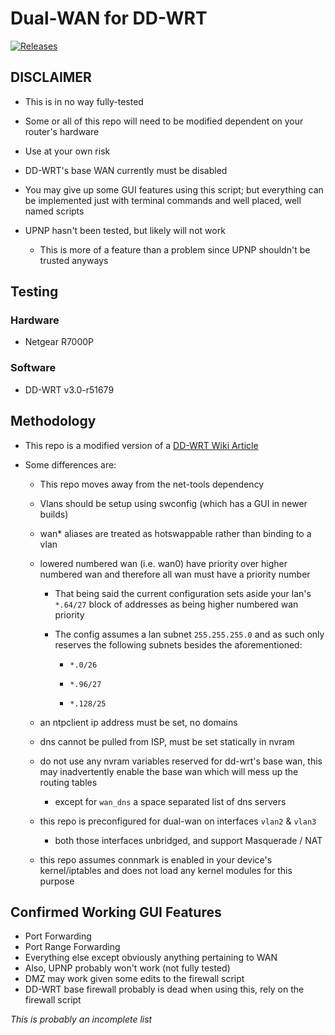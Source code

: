 # Dual-WAN for DD-WRT

[![Releases](https://github.com/Kapral67/Dual-WAN/actions/workflows/release.yml/badge.svg?branch=main&event=push)](https://github.com/Kapral67/Dual-WAN/actions/workflows/release.yml)

## DISCLAIMER

- This is in no way fully-tested

- Some or all of this repo will need to be modified dependent on your router's hardware

- Use at your own risk

- DD-WRT's base WAN currently must be disabled

- You may give up some GUI features using this script; but everything can be implemented just with terminal commands and well placed, well named scripts

- UPNP hasn't been tested, but likely will not work
    - This is more of a feature than a problem since UPNP shouldn't be trusted anyways

## Testing

### Hardware

- Netgear R7000P

### Software

- DD-WRT v3.0-r51679

## Methodology

- This repo is a modified version of a [DD-WRT Wiki Article](https://wiki.dd-wrt.com/wiki/index.php/Dual,_Triple_(and_probably_quad)_WAN_with_multiple_active_WAN_links_and_source_routing)

- Some differences are:

    - This repo moves away from the net-tools dependency

    - Vlans should be setup using swconfig (which has a GUI in newer builds)

    - wan* aliases are treated as hotswappable rather than binding to a vlan

    - lowered numbered wan (i.e. wan0) have priority over higher numbered wan and therefore all wan must have a priority number

        - That being said the current configuration sets aside your lan's `*.64/27` block of addresses as being higher numbered wan priority

        - The config assumes a lan subnet `255.255.255.0` and as such only reserves the following subnets besides the aforementioned:

            - `*.0/26`

            - `*.96/27`

            - `*.128/25`

    - an ntpclient ip address must be set, no domains

    - dns cannot be pulled from ISP, must be set statically in nvram

    - do not use any nvram variables reserved for dd-wrt's base wan, this may inadvertently enable the base wan which will mess up the routing tables

        - except for `wan_dns` a space separated list of dns servers

    - this repo is preconfigured for dual-wan on interfaces `vlan2` & `vlan3`

        - both those interfaces unbridged, and support Masquerade / NAT

    - this repo assumes connmark is enabled in your device's kernel/iptables and does not load any kernel modules for this purpose

## Confirmed Working GUI Features

- Port Forwarding
- Port Range Forwarding
- Everything else except obviously anything pertaining to WAN
- Also, UPNP probably won't work (not fully tested)
- DMZ may work given some edits to the firewall script
- DD-WRT base firewall probably is dead when using this, rely on the firewall script

*This is probably an incomplete list*

